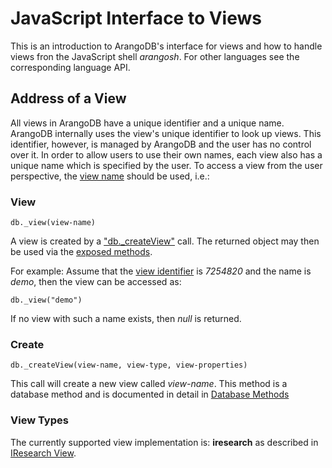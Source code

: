 JavaScript Interface to Views
=============================

This is an introduction to ArangoDB's interface for views and how to handle
views fron the JavaScript shell _arangosh_. For other languages see the
corresponding language API.

Address of a View
-----------------

All views in ArangoDB have a unique identifier and a unique name.
ArangoDB internally uses
the view's unique identifier to look up views. This identifier, however, is
managed by ArangoDB and the user has no control over it. In order to allow users
to use their own names, each view also has a unique name which is specified by
the user. To access a view from the user perspective, the
[view name](../../Appendix/Glossary.md#view-name) should be used, i.e.:

### View
`db._view(view-name)`

A view is created by a ["db._createView"](DatabaseMethods.md) call. The returned
object may then be used via the [exposed methods](ViewMethods.md).

For example: Assume that the
[view identifier](../../Appendix/Glossary.md#view-identifier) is *7254820* and
the name is *demo*, then the view can be accessed as:

    db._view("demo")

If no view with such a name exists, then *null* is returned.

### Create
`db._createView(view-name, view-type, view-properties)`

This call will create a new view called *view-name*. This method is a database
method and is documented in detail in
[Database Methods](DatabaseMethods.md#create)

### View Types

The currently supported view implementation is: **iresearch** as described in
[IResearch View](../Views/IResearch.md).
